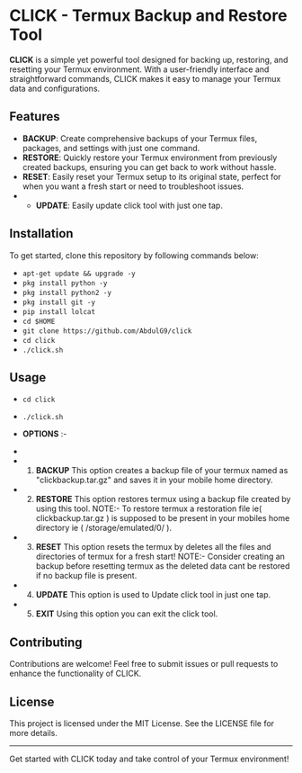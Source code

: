 # CLICK - Termux Backup and Restore Tool

**CLICK** is a simple yet powerful tool designed for backing up, restoring, and resetting your Termux environment. With a user-friendly interface and straightforward commands, CLICK makes it easy to manage your Termux data and configurations. 

## Features

- **BACKUP**: Create comprehensive backups of your Termux files, packages, and settings with just one command.
- **RESTORE**: Quickly restore your Termux environment from previously created backups, ensuring you can get back to work without hassle.
- **RESET**: Easily reset your Termux setup to its original state, perfect for when you want a fresh start or need to troubleshoot issues.
- - **UPDATE**: Easily update click tool with just one tap.

## Installation

To get started, clone this repository by following commands below:
* `apt-get update && upgrade -y`
* `pkg install python -y`
* `pkg install python2 -y`
* `pkg install git -y`
* `pip install lolcat`
* `cd $HOME`
* `git clone https://github.com/AbdulG9/click`
* `cd click`
* `./click.sh`

## Usage

* `cd click`
* `./click.sh`
* **OPTIONS** :-
* 
* 1) **BACKUP**
     This option creates a backup file of your termux named as "clickbackup.tar.gz" and saves it in your mobile home directory.
     
* 2) **RESTORE**
     This option restores termux using a backup file created by using this tool.
     NOTE:- To restore termux a restoration file ie( clickbackup.tar.gz ) is supposed to be present in your mobiles home directory ie ( /storage/emulated/0/ ).
     
* 3) **RESET**
      This option resets the termux by deletes all the files and directories of termux for a fresh start!
      NOTE:- Consider creating an backup before resetting termux as the deleted data cant be restored if no backup file is present.
     
* 4) **UPDATE**
     This option is used to Update click tool in just one tap.
     
* 5) **EXIT**
     Using this option you can exit the click tool.

## Contributing

Contributions are welcome! Feel free to submit issues or pull requests to enhance the functionality of CLICK.

## License

This project is licensed under the MIT License. See the LICENSE file for more details.

---

Get started with CLICK today and take control of your Termux environment!
